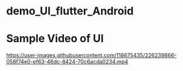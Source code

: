 # demo_UI_flutter_Android

# Sample Video of UI

https://user-images.githubusercontent.com/118675435/226239866-058f74e0-ef63-46dc-8424-70c6acda0234.mp4

